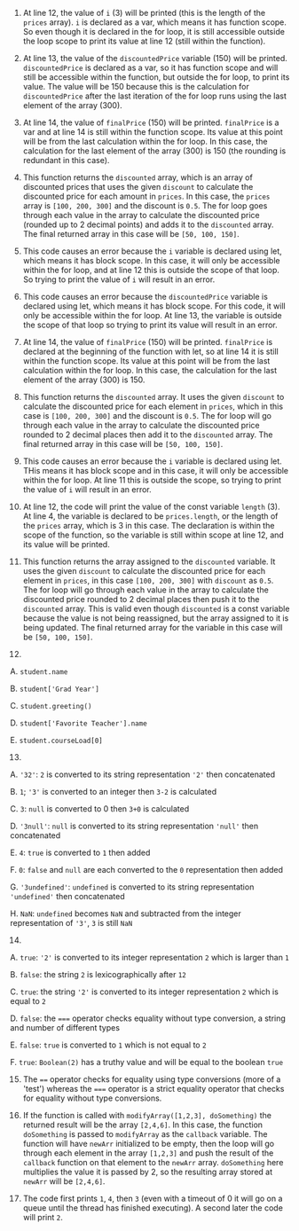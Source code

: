1. At line 12, the value of `i` (3) will be printed (this is the length of the `prices` array). `i` is declared as a var, which means it has function scope. So even though it is declared in the for loop, it is still accessible outside the loop scope to print its value at line 12 (still within the function).

2. At line 13, the value of the `discountedPrice` variable (150) will be printed.  `discountedPrice` is declared as a var, so it has function scope and will still be accessible within the function, but outside the for loop, to print its value. The value will be 150 because this is the calculation for `discountedPrice` after the last iteration of the for loop runs using the last element of the array (300).

3. At line 14, the value of `finalPrice` (150) will be printed. `finalPrice` is a var and at line 14 is still within the function scope. Its value at this point will be from the last calculation within the for loop. In this case, the calculation for the last element of the array (300) is 150 (the rounding is redundant in this case).

4. This function returns the `discounted` array, which is an array of discounted prices that uses the given `discount` to calculate the discounted price for each amount in `prices`. In this case, the `prices` array is `[100, 200, 300]` and the discount is `0.5`. The for loop goes through each value in the array to calculate the discounted price (rounded up to 2 decimal points) and adds it to the `discounted` array. The final returned array in this case will be `[50, 100, 150]`.

5. This code causes an error because the `i` variable is declared using let, which means it has block scope. In this case, it will only be accessible within the for loop, and at line 12 this is outside the scope of that loop. So trying to print the value of `i` will result in an error.

6. This code causes an error because the `discountedPrice` variable is declared using let, which means it has block scope. For this code, it will only be accessible within the for loop. At line 13, the variable is outside the scope of that loop so trying to print its value will result in an error.

7. At line 14, the value of `finalPrice` (150) will be printed. `finalPrice` is declared at the beginning of the function with let, so at line 14 it is still within the function scope. Its value at this point will be from the last calculation within the for loop. In this case, the calculation for the last element of the array (300) is 150.

8. This function returns the `discounted` array. It uses the given `discount` to calculate the discounted price for each element in `prices`, which in this case is `[100, 200, 300]` and the discount is `0.5`. The for loop will go through each value in the array to calculate the discounted price rounded to 2 decimal places then add it to the `discounted` array. The final returned array in this case will be `[50, 100, 150]`.

9.  This code causes an error because the `i` variable is declared using let. THis means it has block scope and in this case, it will only be accessible within the for loop. At line 11 this is outside the scope, so trying to print the value of `i` will result in an error.

10. At line 12, the code will print the value of the const variable `length` (3). At line 4, the variable is declared to be `prices.length`, or the length of the `prices` array, which is 3 in this case. The declaration is within the scope of the function, so the variable is still within scope at line 12, and its value will be printed.

11. This function returns the array assigned to the `discounted` variable. It uses the given `discount` to calculate the discounted price for each element in `prices`, in this case `[100, 200, 300]` with `discount` as `0.5`. The for loop will go through each value in the array to calculate the discounted price rounded to 2 decimal places then push it to the `discounted` array. This is valid even though `discounted` is a const variable because the value is not being reassigned, but the array assigned to it is being updated. The final returned array for the variable in this case will be `[50, 100, 150]`.

12. 
A. `student.name`

B. `student['Grad Year']`

C. `student.greeting()`

D. `student['Favorite Teacher'].name`

E. `student.courseLoad[0]`

13.  
A. `'32'`: `2` is converted to its string representation `'2'` then concatenated

B. `1`; `'3'` is converted to an integer then `3-2` is calculated

C. `3`: `null` is converted to 0 then `3+0` is calculated

D. `'3null'`: `null` is converted to its string representation `'null'` then concatenated

E. `4`: `true` is converted to `1` then added

F. `0`: `false` and `null` are each converted to the `0` representation then added

G. `'3undefined'`: `undefined` is converted to its string representation `'undefined'` then concatenated

H. `NaN`: `undefined` becomes `NaN` and subtracted from the integer representation of `'3'`, `3` is still `NaN`

14.   
A. `true`: `'2'` is converted to its integer representation `2` which is larger than `1`

B. `false`: the string `2` is lexicographically after `12`

C. `true`: the string `'2'` is converted to its integer representation `2` which is equal to `2`

D. `false`: the `===` operator checks equality without type conversion, a string and number of different types

E. `false`: `true` is converted to `1` which is not equal to `2`

F. `true`: `Boolean(2)` has a truthy value and will be equal to the boolean `true`

15.  The `==` operator checks for equality using type conversions (more of a 'test') whereas the `===` operator is a strict equality operator that checks for equality without type conversions.

17.  If the function is called with `modifyArray([1,2,3], doSomething)` the returned result will be the array `[2,4,6]`. In this case, the function `doSomething` is passed to `modifyArray` as the `callback` variable. The function will have `newArr` initialized to be empty, then the loop will go through each element in the array `[1,2,3]` and push the result of the `callback` function on that element to the `newArr` array. `doSomething` here multiplies the value it is passed by 2, so the resulting array stored at `newArr` will be `[2,4,6]`.

19.  The code first prints `1`, `4`, then `3` (even with a timeout of 0 it will go on a queue until the thread has finished executing). A second later the code will print `2`.
